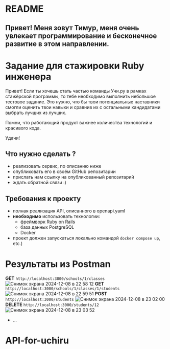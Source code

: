 # README

## Привет! Меня зовут Тимур, меня очень увлекает программирование и бесконечное развитие в этом направлении.

# Задание для стажировки Ruby инженера

Привет! Если ты хочешь стать частью команды Учи.ру в рамках стажёрской программы,
то тебе необходимо выполнить небольшое тестовое задание. Это нужно, что бы твои
потенциальные наставники смогли оценить твои навыки и сравнив их с остальными
кандидатами выбрать лучших из лучших. 

Помни, что работающий продукт важнее количества технологий и красивого кода.

Удачи!

## Что нужно сделать ?

- реализовать сервис, по описанию ниже
- опубликовать его в своём GitHub репозитарии
- прислать нам ссылку на опубликованный репозитарий
- ждать обратной связи :)

## Требования к проекту

- полная реализация API, описанного в openapi.yaml
- **необходимо** использовать технологии:
  - фреймворк Ruby on Rails
  - база данных PostgreSQL
  - Docker
- проект должен запускаться локально командой `docker compose up`, etc.)

# Результаты из Postman
**GET** `http://localhost:3000/schools/1/classes`
![Снимок экрана 2024-12-08 в 22 58 12](https://github.com/user-attachments/assets/322ce81a-4050-4d46-bbb7-5c03de1b6741)
**GET** `http://localhost:3000/schools/1/classes/1/students`
![Снимок экрана 2024-12-08 в 22 59 51](https://github.com/user-attachments/assets/028adbf7-506b-4acf-9fa3-c9e7bd41a6cd)
**POST** `http://localhost:3000/students`
![Снимок экрана 2024-12-08 в 23 02 00](https://github.com/user-attachments/assets/149261b4-eef3-4904-942e-8b8440872051)
**DELETE** `http://localhost:3000/students/12`
![Снимок экрана 2024-12-08 в 23 03 52](https://github.com/user-attachments/assets/1131273d-2cf7-4a39-8bbd-9a2d94063e39)



* ...
# API-for-uchiru
